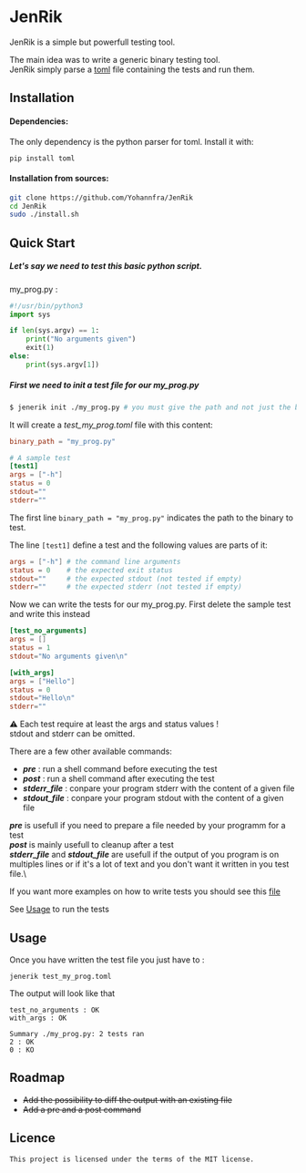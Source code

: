 # JenRik

JenRik is a simple but powerfull testing tool.

The main idea was to write a generic binary testing tool.\
JenRik simply parse a [toml](https://github.com/toml-lang/toml)
file containing the tests and run them.

## Installation

#### Dependencies:
The only dependency is the python parser for toml. Install it with:
```
pip install toml
```

#### Installation from sources:
```bash
git clone https://github.com/Yohannfra/JenRik
cd JenRik
sudo ./install.sh
```

## Quick Start

##### Let's say we need to test this basic python script.

my_prog.py :
```python
#!/usr/bin/python3
import sys

if len(sys.argv) == 1:
    print("No arguments given")
    exit(1)
else:
    print(sys.argv[1])
```

##### First we need to init a test file for our my_prog.py

```bash
$ jenerik init ./my_prog.py # you must give the path and not just the binary name
```

It will create a *test_my_prog.toml* file with this content:
```toml
binary_path = "my_prog.py"

# A sample test
[test1]
args = ["-h"]
status = 0
stdout=""
stderr=""
```

The first line ```binary_path = "my_prog.py"``` indicates the path to the binary to test.

The line ```[test1]``` define a test and the following values are parts of it:
```toml
args = ["-h"] # the command line arguments
status = 0    # the expected exit status
stdout=""     # the expected stdout (not tested if empty)
stderr=""     # the expected stderr (not tested if empty)
```

Now we can write the tests for our my_prog.py. First delete the sample test and write this instead
```toml
[test_no_arguments]
args = []
status = 1
stdout="No arguments given\n"

[with_args]
args = ["Hello"]
status = 0
stdout="Hello\n"
stderr=""
```

⚠ Each test require at least the args and status values !\
stdout and stderr can be omitted.

There are a few other available commands:
- ***pre*** : run a shell command before executing the test
- ***post*** : run a shell command after executing the test
- ***stderr_file*** : conpare your program stderr with the content of a given file
- ***stdout_file*** : conpare your program stdout with the content of a given file

***pre*** is usefull if you need to prepare a file needed by your programm for a test\
***post*** is mainly usefull to cleanup after a test\
***stderr_file*** and ***stdout_file*** are usefull if the output of you program is on multiples lines or if it's a lot of text and you don't want it written in you test file.\


If you want more examples on how to write tests you should see this [file](test_JenRik.toml)

See [Usage](#Usage) to run the tests

## Usage
Once you have written the test file you just have to :
```
jenerik test_my_prog.toml
```

The output will look like that
```
test_no_arguments : OK
with_args : OK

Summary ./my_prog.py: 2 tests ran
2 : OK
0 : KO
```


## Roadmap
- ~~Add the possibility to diff the output with an existing file~~
- ~~Add a pre and a post command~~

## Licence
    This project is licensed under the terms of the MIT license.
